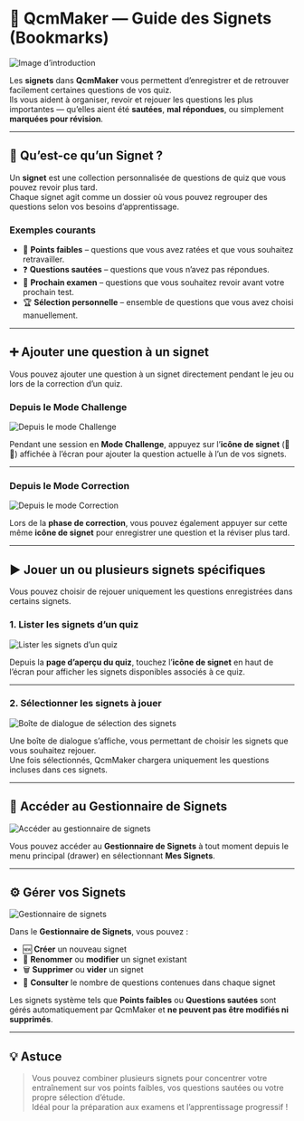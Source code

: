 # 📘 QcmMaker — Guide des Signets (Bookmarks)

![Image d’introduction](https://www.qcmmaker.com/documentations/bookmarks/resources/bookmark_teasing.jpg)

Les **signets** dans **QcmMaker** vous permettent d’enregistrer et de retrouver facilement certaines questions de vos quiz.  
Ils vous aident à organiser, revoir et rejouer les questions les plus importantes — qu’elles aient été **sautées**, **mal répondues**, ou simplement **marquées pour révision**.

---

## 🔖 Qu’est-ce qu’un Signet ?

Un **signet** est une collection personnalisée de questions de quiz que vous pouvez revoir plus tard.  
Chaque signet agit comme un dossier où vous pouvez regrouper des questions selon vos besoins d’apprentissage.

### Exemples courants
- 🧠 **Points faibles** – questions que vous avez ratées et que vous souhaitez retravailler.  
- ❓ **Questions sautées** – questions que vous n’avez pas répondues.  
- 🧩 **Prochain examen** – questions que vous souhaitez revoir avant votre prochain test.  
- 🏆 **Sélection personnelle** – ensemble de questions que vous avez choisi manuellement.

---

## ➕ Ajouter une question à un signet

Vous pouvez ajouter une question à un signet directement pendant le jeu ou lors de la correction d’un quiz.

### Depuis le **Mode Challenge**

![Depuis le mode Challenge](https://www.qcmmaker.com/documentations/bookmarks/resources/challenge_mode_correction_snap_bookmark.jpg)

Pendant une session en **Mode Challenge**, appuyez sur l’**icône de signet** (🔖➕) affichée à l’écran pour ajouter la question actuelle à l’un de vos signets.

---

### Depuis le **Mode Correction**

![Depuis le mode Correction](https://www.qcmmaker.com/documentations/bookmarks/resources/exercise_correction_bookmark.jpg)

Lors de la **phase de correction**, vous pouvez également appuyer sur cette même **icône de signet** pour enregistrer une question et la réviser plus tard.

---

## ▶️ Jouer un ou plusieurs signets spécifiques

Vous pouvez choisir de rejouer uniquement les questions enregistrées dans certains signets.

### 1. Lister les signets d’un quiz

![Lister les signets d’un quiz](https://www.qcmmaker.com/documentations/bookmarks/resources/preview_bookmark.jpg)

Depuis la **page d’aperçu du quiz**, touchez l’**icône de signet** en haut de l’écran pour afficher les signets disponibles associés à ce quiz.

---

### 2. Sélectionner les signets à jouer

![Boîte de dialogue de sélection des signets](https://www.qcmmaker.com/documentations/bookmarks/resources/bookmark_chooser.jpg)

Une boîte de dialogue s’affiche, vous permettant de choisir les signets que vous souhaitez rejouer.  
Une fois sélectionnés, QcmMaker chargera uniquement les questions incluses dans ces signets.

---

## 🧭 Accéder au Gestionnaire de Signets

![Accéder au gestionnaire de signets](https://www.qcmmaker.com/documentations/bookmarks/resources/menu_drawer_bookmark.jpg)

Vous pouvez accéder au **Gestionnaire de Signets** à tout moment depuis le menu principal (drawer) en sélectionnant **Mes Signets**.

---

## ⚙️ Gérer vos Signets

![Gestionnaire de signets](https://www.qcmmaker.com/documentations/bookmarks/resources/bookmark_manager.jpg)

Dans le **Gestionnaire de Signets**, vous pouvez :
- 🆕 **Créer** un nouveau signet  
- 📝 **Renommer** ou **modifier** un signet existant  
- 🗑️ **Supprimer** ou **vider** un signet  
- 🔁 **Consulter** le nombre de questions contenues dans chaque signet  

Les signets système tels que **Points faibles** ou **Questions sautées** sont gérés automatiquement par QcmMaker et **ne peuvent pas être modifiés ni supprimés**.

---

## 💡 Astuce

> Vous pouvez combiner plusieurs signets pour concentrer votre entraînement sur vos points faibles, vos questions sautées ou votre propre sélection d’étude.  
> Idéal pour la préparation aux examens et l’apprentissage progressif !

